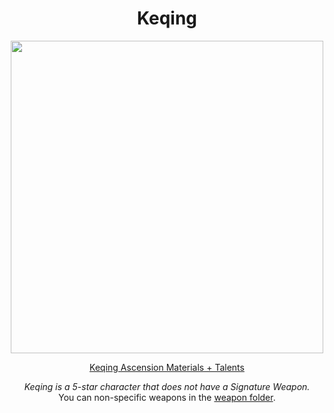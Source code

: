<body>
  <div align="center">
    <h1> Keqing </h1>
<img src="https://i0.wp.com/traveler.gg/wp-content/uploads/Keqing-Banner.png?resize=768%2C697&ssl=1" width=500>

<a href="">Keqing Ascension Materials + Talents</a><br>
<p></p>
<i>Keqing is a 5-star character that does not have a Signature Weapon.</i><br>
You can non-specific weapons in the <a href="https://github.com/lihgrandini/characterstp/tree/main/Weapons">weapon folder</a>.
  </div>
</body>
